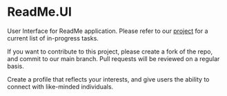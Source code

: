 # ReadMe.UI
User Interface for ReadMe application. Please refer to our [project](https://github.com/foscjos/ReadMe.UI/projects/1) for a current list of in-progress tasks.

If you want to contribute to this project, please create a fork of the repo, and commit to our main branch. Pull requests will be reviewed on a regular basis.

Create a profile that reflects your interests, and give users the ability to connect with like-minded individuals.
